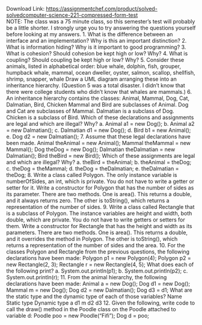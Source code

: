 Download Link: https://assignmentchef.com/product/solved-solvedcomputer-science-221-compressed-form-test
<br>
NOTE: The class was a 75 minute class, so this semester’s test will probably be a little shorter. I strongly urge you to try answering the questions yourself before looking at my answers. 1. What is the difference between an interface and an implementation? Why is this an important distinction? 2. What is information hiding? Why is it important to good programming? 3. What is cohesion? Should cohesion be kept high or low? Why? 4. What is coupling? Should coupling be kept high or low? Why? 5. Consider these animals, listed in alphabetical order: blue whale, dolphin, fish, grouper, humpback whale, mammal, ocean dweller, oyster, salmon, scallop, shellfish, shrimp, snapper, whale Draw a UML diagram arranging these into an inheritance hierarchy. (Question 5 was a total disaster. I didn’t know that there were college students who didn’t know that whales are mammals.) 6. An inheritance hierarchy contains the classes: Animal, Mammal, Dog, Cat, Dalmatian, Bird, Chicken Mammal and Bird are subclasses of Animal. Dog and Cat are subclasses of Mammal. Dalmatian is a subclass of Dog. Chicken is a subclass of Bird. Which of these declarations and assignments are legal and which are illegal? Why? a. Animal a1 = new Dog(); b. Animal a2 = new Dalmatian(); c. Dalmatian d1 = new Dog(); d. Bird b1 = new Animal(); e. Dog d2 = new Dalmatian(); 7. Assume that these legal declarations have been made. Animal theAnimal = new Animal(); Mammal theMammal = new Mammal(); Dog theDog = new Dog(); Dalmatian theDalmatian = new Dalmatian(); Bird theBird = new Bird(); Which of these assignments are legal and which are illegal? Why? a. theBird = theAnimal; b. theAnimal = theDog; c. theDog = theMammal; d. theDog = theDalmatian; e. theDalmatian = theDog; 8. Write a class called Polygon. The only instance variable is numberOfSides, an int, which is private. You do not have to write a getter or setter for it. Write a constructor for Polygon that has the number of sides as its parameter. There are two methods. One is area(). This returns a double, and it always returns zero. The other is toString(), which returns a representation of the number of sides. 9. Write a class called Rectangle that is a subclass of Polygon. The instance variables are height and width, both double, which are private. You do not have to write getters or setters for them. Write a constructor for Rectangle that has the height and width as its parameters. There are two methods. One is area(). This returns a double, and it overrides the method in Polygon. The other is toString(), which returns a representation of the number of sides and the area. 10. For the classes Polygon and Rectangle from the previous questions, the following declarations have been made: Polygon p1 = new Polygon(4); Polygon p2 = new Rectangle(2, 3); Rectangle r = new Rectangle(4, 5); What does each of the following print? a. System.out.println(p1); b. System.out.println(p2); c. System.out.println(r); 11. From the animal hierarchy, the following declarations have been made: Animal a = new Dog(); Dog d1 = new Dog(); Mammal m = new Dog(); Dog d2 = new Dalmatian(); Dog d3 = d1; What are the static type and the dynamic type of each of those variables? Name Static type Dynamic type a d1 m d2 d3 12. Given the following, write code to call the draw() method in the Poodle class on the Poodle attached to variable d: Poodle poo = new Poodle(“Fifi”); Dog d = poo;